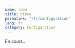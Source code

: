```yaml
---
name: room
title: Pièce
permalink: "/fr/configuration"
lang: fr
category: Configuration
---
```


En cours..